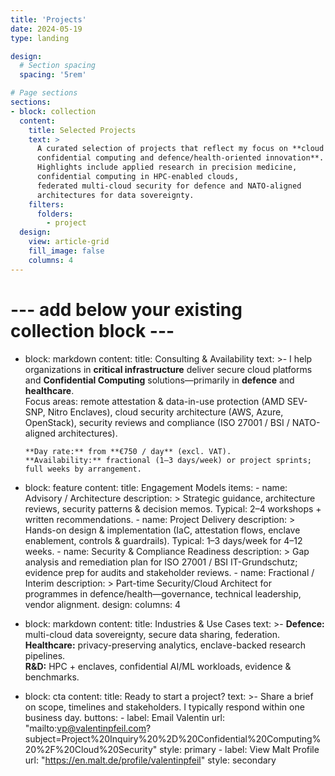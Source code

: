 ```yaml
---
title: 'Projects'
date: 2024-05-19
type: landing

design:
  # Section spacing
  spacing: '5rem'

# Page sections
sections:
- block: collection
  content:
    title: Selected Projects
    text: >
      A curated selection of projects that reflect my focus on **cloud security,
      confidential computing and defence/health-oriented innovation**.  
      Highlights include applied research in precision medicine,
      confidential computing in HPC-enabled clouds,
      federated multi-cloud security for defence and NATO-aligned
      architectures for data sovereignty.
    filters:
      folders:
        - project
  design:
    view: article-grid
    fill_image: false
    columns: 4
---
```


# --- add below your existing collection block ---

- block: markdown
  content:
    title: Consulting & Availability
    text: >-
      I help organizations in **critical infrastructure** deliver secure cloud platforms and
      **Confidential Computing** solutions—primarily in **defence** and **healthcare**.  
      Focus areas: remote attestation & data-in-use protection (AMD SEV-SNP, Nitro Enclaves),
      cloud security architecture (AWS, Azure, OpenStack), security reviews and compliance
      (ISO 27001 / BSI / NATO-aligned architectures).

      **Day rate:** from **€750 / day** (excl. VAT).  
      **Availability:** fractional (1–3 days/week) or project sprints; full weeks by arrangement.

- block: feature
  content:
    title: Engagement Models
    items:
      - name: Advisory / Architecture
        description: >
          Strategic guidance, architecture reviews, security patterns & decision memos.
          Typical: 2–4 workshops + written recommendations.
      - name: Project Delivery
        description: >
          Hands-on design & implementation (IaC, attestation flows, enclave enablement,
          controls & guardrails). Typical: 1–3 days/week for 4–12 weeks.
      - name: Security & Compliance Readiness
        description: >
          Gap analysis and remediation plan for ISO 27001 / BSI IT-Grundschutz; evidence
          prep for audits and stakeholder reviews.
      - name: Fractional / Interim
        description: >
          Part-time Security/Cloud Architect for programmes in defence/health—governance,
          technical leadership, vendor alignment.
  design:
    columns: 4

- block: markdown
  content:
    title: Industries & Use Cases
    text: >-
      **Defence:** multi-cloud data sovereignty, secure data sharing, federation.  
      **Healthcare:** privacy-preserving analytics, enclave-backed research pipelines.  
      **R&D:** HPC + enclaves, confidential AI/ML workloads, evidence & benchmarks.

- block: cta
  content:
    title: Ready to start a project?
    text: >-
      Share a brief on scope, timelines and stakeholders. I typically respond within one business day.
    buttons:
      - label: Email Valentin
        url: "mailto:vp@valentinpfeil.com?subject=Project%20Inquiry%20%2D%20Confidential%20Computing%20%2F%20Cloud%20Security"
        style: primary
      - label: View Malt Profile
        url: "https://en.malt.de/profile/valentinpfeil"
        style: secondary